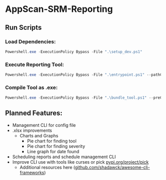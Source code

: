 # AppScan-SRM-Reporting


## Run Scripts

### Load Dependencies:

``` PowerShell
Powershell.exe -ExecutionPolicy Bypass -File ".\setup_dev.ps1"
```

### Execute Reporting Tool:

``` PowerShell
Powershell.exe -ExecutionPolicy Bypass -File ".\entrypoint.ps1" --pathChoice "reports"
```

### Compile Tool as .exe:

``` PowerShell
Powershell.exe -ExecutionPolicy Bypass -File ".\bundle_tool.ps1" --preClean --postClean --buildZip
```





## Planned Features:
- Management CLI for config file
- .xlsx improvements
  - Charts and Graphs
    - Pie chart for finding tool
    - Pie chart for finding severity
    - Line graph for date found
- Scheduling reports and schedule management CLI
- Improve CLI use with tools like curses or pick [pypi.org/project/pick](https://pypi.org/project/pick/)
  - Additional resources here ([github.com/shadawck/awesome-cli-frameworks](https://github.com/shadawck/awesome-cli-frameworks?tab=readme-ov-file#python))

